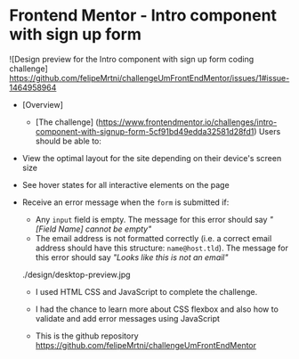 # Frontend Mentor - Intro component with sign up form

![Design preview for the Intro component with sign up form coding challenge] 
https://github.com/felipeMrtni/challengeUmFrontEndMentor/issues/1#issue-1464958964

- [Overview] 
  - [The challenge] 
  (https://www.frontendmentor.io/challenges/intro-component-with-signup-form-5cf91bd49edda32581d28fd1)
  Users should be able to:
  
- View the optimal layout for the site depending on their device's screen size
- See hover states for all interactive elements on the page
- Receive an error message when the `form` is submitted if:
  - Any `input` field is empty. The message for this error should say *"[Field Name] cannot be empty"*
  - The email address is not formatted correctly (i.e. a correct email address should have this structure: `name@host.tld`). The message for this error should say *"Looks like this is not an email"*

  ./design/desktop-preview.jpg

  - I used HTML CSS and JavaScript to complete the challenge.

  - I had the chance to learn more about CSS flexbox and also how to validate and add error messages using JavaScript

  - This is the github repository https://github.com/felipeMrtni/challengeUmFrontEndMentor




